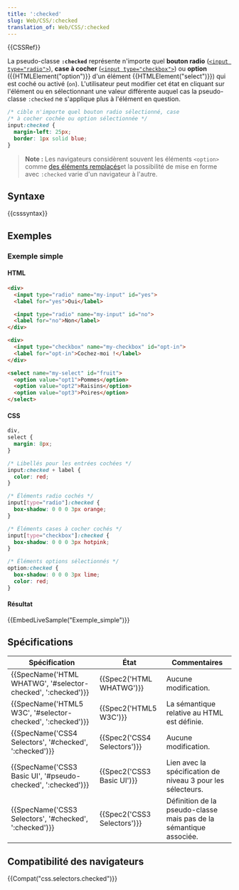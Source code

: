 ```yaml
---
title: ':checked'
slug: Web/CSS/:checked
translation_of: Web/CSS/:checked
---
```

{{CSSRef}}

La pseudo-classe **`:checked`** représente n'importe quel **bouton radio** ([`<input type="radio">`](/fr/docs/Web/HTML/Element/Input/radio)), **case à cocher** ([`<input type="checkbox">`](/fr/docs/Web/HTML/Element/Input/checkbox)) ou **option** ({{HTMLElement("option")}} d'un élément {{HTMLElement("select")}}) qui est coché ou activé (`on`). L'utilisateur peut modifier cet état en cliquant sur l'élément ou en sélectionnant une valeur différente auquel cas la pseudo-classe `:checked` ne s'applique plus à l'élément en question.

```css
/* cible n'importe quel bouton radio sélectionné, case
/* à cocher cochée ou option sélectionnée */
input:checked {
  margin-left: 25px;
  border: 1px solid blue;
}
```

> **Note :** Les navigateurs considèrent souvent les éléments `<option>` comme [des éléments remplacés](/fr/docs/Web/CSS/%C3%89l%C3%A9ment_remplac%C3%A9)et la possibilité de mise en forme avec `:checked` varie d'un navigateur à l'autre.

## Syntaxe

{{csssyntax}}

## Exemples

### Exemple simple

#### HTML

```html
<div>
  <input type="radio" name="my-input" id="yes">
  <label for="yes">Oui</label>

  <input type="radio" name="my-input" id="no">
  <label for="no">Non</label>
</div>

<div>
  <input type="checkbox" name="my-checkbox" id="opt-in">
  <label for="opt-in">Cochez-moi !</label>
</div>

<select name="my-select" id="fruit">
  <option value="opt1">Pommes</option>
  <option value="opt2">Raisins</option>
  <option value="opt3">Poires</option>
</select>
```

#### CSS

```css
div,
select {
  margin: 8px;
}

/* Libellés pour les entrées cochées */
input:checked + label {
  color: red;
}

/* Éléments radio cochés */
input[type="radio"]:checked {
  box-shadow: 0 0 0 3px orange;
}

/* Éléments cases à cocher cochés */
input[type="checkbox"]:checked {
  box-shadow: 0 0 0 3px hotpink;
}

/* Éléments options sélectionnés */
option:checked {
  box-shadow: 0 0 0 3px lime;
  color: red;
}
```

#### Résultat

{{EmbedLiveSample("Exemple_simple")}}

## Spécifications

| Spécification                                                                    | État                                 | Commentaires                                                       |
| -------------------------------------------------------------------------------- | ------------------------------------ | ------------------------------------------------------------------ |
| {{SpecName('HTML WHATWG', '#selector-checked', ':checked')}} | {{Spec2('HTML WHATWG')}}     | Aucune modification.                                               |
| {{SpecName('HTML5 W3C', '#selector-checked', ':checked')}}     | {{Spec2('HTML5 W3C')}}         | La sémantique relative au HTML est définie.                        |
| {{SpecName('CSS4 Selectors', '#checked', ':checked')}}         | {{Spec2('CSS4 Selectors')}} | Aucune modification.                                               |
| {{SpecName('CSS3 Basic UI', '#pseudo-checked', ':checked')}} | {{Spec2('CSS3 Basic UI')}} | Lien avec la spécification de niveau 3 pour les sélecteurs.        |
| {{SpecName('CSS3 Selectors', '#checked', ':checked')}}         | {{Spec2('CSS3 Selectors')}} | Définition de la pseudo-classe mais pas de la sémantique associée. |

## Compatibilité des navigateurs

{{Compat("css.selectors.checked")}}
